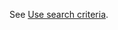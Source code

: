 <!-- markdownlint-disable-file MD041 -->
See [Use search criteria][1].

<!-- Referenced links -->
[1]: ../../../search-options/learn/search-criteria.md
